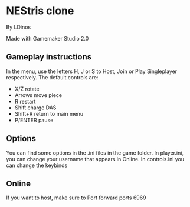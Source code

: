# NEStris clone
By LDinos

Made with Gamemaker Studio 2.0

## Gameplay instructions
In the menu, use the letters H, J or S to Host, Join or Play Singleplayer respectively.
The default controls are:
- X/Z rotate
- Arrows move piece
- R restart
- Shift charge DAS
- Shift+R return to main menu
- P/ENTER pause

## Options
You can find some options in the .ini files in the game folder. In player.ini, you can change your username that appears in Online. In controls.ini you can change the keybinds

## Online
If you want to host, make sure to Port forward ports 6969
